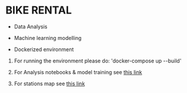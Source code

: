 # BIKE RENTAL

- Data Analysis 

- Machine learning modelling

- Dockerized environment


1) For running the environment please do: 'docker-compose up --build'

2) For Analysis notebooks & model training see [this link](http://localhost:8899)

3) For stations map see [this link](http://localhost:5500/maps/station_map/)